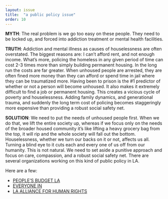 ```yaml
---
layout: issue
title:  "a public policy issue"
order: 10
---
```

<strong>MYTH</strong>: The real problem is we go too easy on these people. They need to be locked up, and forced into addiction treatment or mental health facilities.

<strong>TRUTH</strong>: Addiction and mental illness as causes of houselessness are often overstated. The biggest reasons are: I can’t afford rent, and not enough income. What’s more, policing the homeless in any given period of time can cost 2-3 times more than simply building permanent housing. In the long run the costs are far greater. When unhoused people are arrested, they are often fined more money than they can afford or spend time in jail where they can be traumatized more. Having been to prison is the #1 predictor of whether or not a person will become unhoused. It also makes it extremely difficult to find a job or permanent housing. This creates a vicious cycle of poverty and houselessness. Adding family dynamics, and generational trauma, and suddenly the long term cost of policing becomes staggeringly more expensive than providing a robust social safety net.

<strong>SOLUTION</strong>: We need to put the needs of unhoused people first. When we do that, we lift the entire society up, whereas if we focus only on the needs of the broader housed community it’s like lifting a heavy grocery bag from the top, it will rip and the whole society will fall out the bottom. Houselessness, whether we turn our backs on it or not, affects us all. Turning a blind eye to it cuts each and every one of us off from our humanity. This is not natural. We need to set aside a punitive approach and focus on care, compassion, and a robust social safety net. There are several organizations working on this kind of public policy in LA.

Here are a few:

- [PEOPLE’S BUDGET LA](https://peoplesbudgetla.com/)
- [EVERYONE IN](https://everyoneinla.org/)
- [LA ALLIANCE FOR HUMAN RIGHTS](https://www.la-alliance.org/who_we_are)
